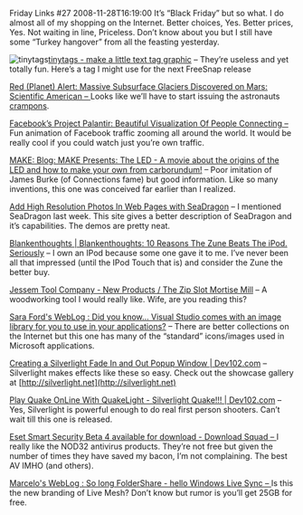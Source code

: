 Friday Links #27
2008-11-28T16:19:00
It’s “Black Friday” but so what. I do almost all of my shopping on the Internet. Better choices, Yes. Better prices, Yes. Not waiting in line, Priceless. Don’t know about you but I still have some “Turkey hangover” from all the feasting yesterday.

![tinytags](/cdn/images/blog/FridayLinks27_979B/tinytags_thumb.png)[tinytags - make a little text tag graphic](http://wigflip.com/tinytags/) – They’re useless and yet totally fun. Here’s a tag I might use for the next FreeSnap release

[Red (Planet) Alert: Massive Subsurface Glaciers Discovered on Mars: Scientific American – ](http://www.sciam.com/article.cfm?id=red-planet-alert-massive&ec=su_marsglaciers)Looks like we’ll have to start issuing the astronauts [crampons](http://en.wikipedia.org/wiki/Crampons).

[Facebook’s Project Palantir: Beautiful Visualization Of People Connecting – ](http://www.techcrunch.com/2008/11/22/facebooks-project-palantir-beautiful-visualization-of-people-connecting/)Fun animation of Facebook traffic zooming all around the world. It would be really cool if you could watch just you’re own traffic.

[MAKE: Blog: MAKE Presents: The LED - A movie about the origins of the LED and how to make your own from carborundum!](http://blog.makezine.com/archive/2008/11/make_presents_the_led_a_m.html) – Poor imitation of James Burke (of Connections fame) but good information. Like so many inventions, this one was conceived far earlier than I realized.

[Add High Resolution Photos In Web Pages with SeaDragon](http://www.labnol.org/software/add-high-res-images-in-web-pages/5517/) – I mentioned SeaDragon last week. This site gives a better description of SeaDragon and it’s capabilities. The demos are pretty neat.

[Blankenthoughts | Blankenthoughts: 10 Reasons The Zune Beats The iPod. Seriously](http://jeffblankenburg.com/2008/11/10-reasons-zune-beats-ipod-seriously.aspx) – I own an IPod because some one gave it to me. I’ve never been all that impressed (until the IPod Touch that is) and consider the Zune the better buy.

[Jessem Tool Company - New Products / The Zip Slot Mortise Mill](http://www.jessem.com/zipslot.htm) – A woodworking tool I would really like. Wife, are you reading this?

[Sara Ford's WebLog : Did you know… Visual Studio comes with an image library for you to use in your applications?](http://blogs.msdn.com/saraford/archive/2008/11/25/did-you-know-visual-studio-comes-with-an-image-library-for-you-to-use-in-your-applications-363.aspx) – There are better collections on the Internet but this one has many of the “standard” icons/images used in Microsoft applications.

[Creating a Silverlight Fade In and Out Popup Window | Dev102.com](http://www.dev102.com/2008/11/24/creating-a-silverlight-fade-in-and-out-popup-window/) – Silverlight makes effects like these so easy. Check out the showcase gallery at [http://silverlight.net](http://silverlight.net)

[Play Quake OnLine With QuakeLight - Silverlight Quake!!! | Dev102.com](http://www.dev102.com/2008/11/14/play-quake-online-with-quakelight-silverlight-quake/) – Yes, Silverlight is powerful enough to do real first person shooters. Can’t wait till this one is released.

[Eset Smart Security Beta 4 available for download - Download Squad – ](http://www.downloadsquad.com/2008/11/26/eset-smart-security-beta-4-available-for-download/)I really like the NOD32 antivirus products. They’re not free but given the number of times they have saved my bacon, I’m not complaining. The best AV IMHO (and others).

[Marcelo's WebLog : So long FolderShare - hello Windows Live Sync – ](http://blogs.msdn.com/marcelolr/archive/2008/11/25/so-long-foldershare-hello-windows-live-sync.aspx)Is this the new branding of Live Mesh? Don’t know but rumor is you’ll get 25GB for free.
